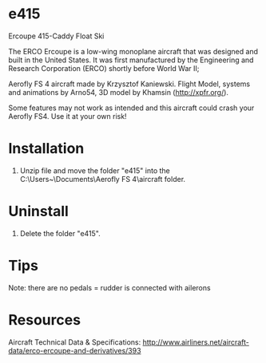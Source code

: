 # e415
Ercoupe 415-Caddy Float Ski

The ERCO Ercoupe is a low-wing monoplane aircraft that was designed and built in the United States. It was first manufactured by the Engineering and Research Corporation (ERCO) shortly before World War II;

Aerofly FS 4 aircraft made by Krzysztof Kaniewski. Flight Model, systems and animations by Arno54, 3D model by Khamsin (http://xpfr.org/).


 Some features may not work as intended and this aircraft could crash your Aerofly FS4. 
 Use it at your own risk!

# Installation

1. Unzip file and move the folder "e415" into the C:\Users\~\Documents\Aerofly FS 4\aircraft folder.

# Uninstall

1. Delete the folder "e415".

# Tips

Note: there are no pedals = rudder is connected with ailerons

# Resources

Aircraft Technical Data & Specifications: http://www.airliners.net/aircraft-data/erco-ercoupe-and-derivatives/393
